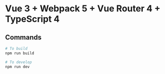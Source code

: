 # Vue 3 + Webpack 5 + Vue Router 4 + TypeScript 4

## Commands

```bash
# To build
npm run build

# To develop
npm run dev
```
